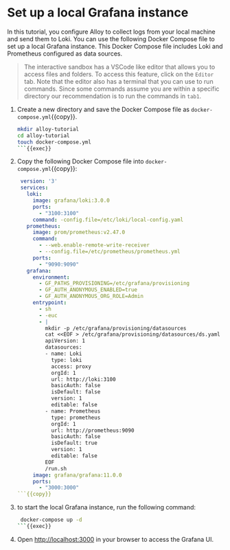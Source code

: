# Set up a local Grafana instance

In this tutorial, you configure Alloy to collect logs from your local machine and send them to Loki.
You can use the following Docker Compose file to set up a local Grafana instance.
This Docker Compose file includes Loki and Prometheus configured as data sources.

> The interactive sandbox has a VSCode like editor that allows you to access files and folders. To access this feature, click on the `Editor` tab. Note that the editor also has a terminal that you can use to run commands. Since some commands assume you are within a specific directory our recommendation is to run the commands in `tab1`.
1. Create a new directory and save the Docker Compose file as `docker-compose.yml`{{copy}}.

   ```bash
   mkdir alloy-tutorial
   cd alloy-tutorial
   touch docker-compose.yml
   ```{{exec}}

1. Copy the following Docker Compose file into `docker-compose.yml`{{copy}}:

   ```yaml
    version: '3'
    services:
      loki:
        image: grafana/loki:3.0.0
        ports:
          - "3100:3100"
        command: -config.file=/etc/loki/local-config.yaml
      prometheus:
        image: prom/prometheus:v2.47.0
        command:
          - --web.enable-remote-write-receiver
          - --config.file=/etc/prometheus/prometheus.yml
        ports:
          - "9090:9090"
      grafana:
        environment:
          - GF_PATHS_PROVISIONING=/etc/grafana/provisioning
          - GF_AUTH_ANONYMOUS_ENABLED=true
          - GF_AUTH_ANONYMOUS_ORG_ROLE=Admin
        entrypoint:
          - sh
          - -euc
          - |
            mkdir -p /etc/grafana/provisioning/datasources
            cat <<EOF > /etc/grafana/provisioning/datasources/ds.yaml
            apiVersion: 1
            datasources:
            - name: Loki
              type: loki
              access: proxy
              orgId: 1
              url: http://loki:3100
              basicAuth: false
              isDefault: false
              version: 1
              editable: false
            - name: Prometheus
              type: prometheus
              orgId: 1
              url: http://prometheus:9090
              basicAuth: false
              isDefault: true
              version: 1
              editable: false
            EOF
            /run.sh
        image: grafana/grafana:11.0.0
        ports:
          - "3000:3000"
   ```{{copy}}

1. to start the local Grafana instance, run the following command:

   ```bash
    docker-compose up -d
   ```{{exec}}

1. Open [http://localhost:3000]({{TRAFFIC_HOST1_3000}}) in your browser to access the Grafana UI.
